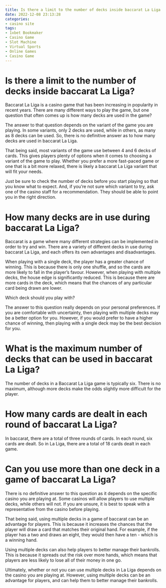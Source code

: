 ```yaml
---
title: Is there a limit to the number of decks inside baccarat La Liga
date: 2022-12-08 23:13:28
categories:
- casino site
tags:
- 1xbet Bookmaker
- Casino Game
- Slot Machine
- Virtual Sports
- Online Games
- Casino Game
---
```



#  Is there a limit to the number of decks inside baccarat La Liga?

Baccarat La Liga is a casino game that has been increasing in popularity in recent years. There are many different ways to play the game, but one question that often comes up is how many decks are used in the game?

The answer to that question depends on the variant of the game you are playing. In some variants, only 2 decks are used, while in others, as many as 8 decks can be used. So, there is no definitive answer as to how many decks are used in baccarat La Liga.

That being said, most variants of the game use between 4 and 6 decks of cards. This gives players plenty of options when it comes to choosing a variant of the game to play. Whether you prefer a more fast-paced game or one that is a bit more relaxed, there is likely a baccarat La Liga variant that will fit your needs.

Just be sure to check the number of decks before you start playing so that you know what to expect. And, if you’re not sure which variant to try, ask one of the casino staff for a recommendation. They should be able to point you in the right direction.

#  How many decks are in use during baccarat La Liga?

Baccarat is a game where many different strategies can be implemented in order to try and win. There are a variety of different decks in use during baccarat La Liga, and each offers its own advantages and disadvantages.

When playing with a single deck, the player has a greater chance of winning. This is because there is only one shuffle, and so the cards are more likely to fall in the player’s favour. However, when playing with multiple decks, the house edge is significantly reduced. This is because there are more cards in the deck, which means that the chances of any particular card being drawn are lower.

Which deck should you play with?

The answer to this question really depends on your personal preferences. If you are comfortable with uncertainty, then playing with multiple decks may be a better option for you. However, if you would prefer to have a higher chance of winning, then playing with a single deck may be the best decision for you.

#  What is the maximum number of decks that can be used in baccarat La Liga?

The number of decks in a Baccarat La Liga game is typically six. There is no maximum, although more decks make the odds slightly more difficult for the player.

#  How many cards are dealt in each round of baccarat La Liga?

In baccarat, there are a total of three rounds of cards. In each round, six cards are dealt. So in La Liga, there are a total of 18 cards dealt in each game.

#  Can you use more than one deck in a game of baccarat La Liga?

There is no definitive answer to this question as it depends on the specific casino you are playing at. Some casinos will allow players to use multiple decks, while others will not. If you are unsure, it is best to speak with a representative from the casino before playing.

That being said, using multiple decks in a game of baccarat can be an advantage for players. This is because it increases the chances that the player will draw a card that matches their original hand. For example, if the player has a two and draws an eight, they would then have a ten - which is a winning hand.

Using multiple decks can also help players to better manage their bankrolls. This is because it spreads out the risk over more hands, which means that players are less likely to lose all of their money in one go.

Ultimately, whether or not you can use multiple decks in La Liga depends on the casino you are playing at. However, using multiple decks can be an advantage for players, and can help them to better manage their bankrolls.